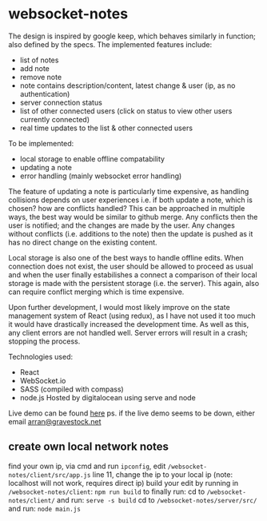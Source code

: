 # websocket-notes

The design is inspired by google keep, which behaves similarly in function; also defined by the specs. The implemented features include:
- list of notes
- add note
- remove note
- note contains description/content, latest change & user (ip, as no authentication)
- server connection status
- list of other connected users (click on status to view other users currently connected)
- real time updates to the list & other connected users

To be implemented:
- local storage to enable offline compatability
- updating a note
- error handling (mainly websocket error handling)

The feature of updating a note is particularly time expensive, as handling collisions depends on user experiences i.e. if both update a note, which is chosen? how are conflicts handled? This can be approached in multiple ways, the best way would be similar to github merge. Any conflicts then the user is notified; and the changes are made by the user. Any changes without conflicts (i.e. additions to the note) then the update is pushed as it has no direct change on the existing content.

Local storage is also one of the best ways to handle offline edits. When connection does not exist, the user should be allowed to proceed as usual and when the user finally estabilishes a connect a comparison of their local storage is made with the persistent storage (i.e. the server). This again, also can require conflict merging which is time expensive.

Upon further development, I would most likely improve on the state management system of React (using redux), as I have not used it too much it would have drastically increased the development time. As well as this, any client errors are not handled well. Server errors will result in a crash; stopping the process.

Technologies used:
- React
- WebSocket.io
- SASS (compiled with compass)
- node.js
Hosted by digitalocean using serve and node

Live demo can be found [here](http://209.97.180.214:5000/)
ps. if the live demo seems to be down, either email arran@gravestock.net

## create own local network notes
find your own ip, via cmd and run `ipconfig`, edit `/websocket-notes/client/src/app.js` line 11, change the ip to your local ip (note: localhost will not work, requires direct ip)
build your edit by running in `/websocket-notes/client`:
`npm run build`
to finally run:
cd to `/websocket-notes/client/` and run:
`serve -s build`
cd to `/websocket-notes/server/src/` and run:
`node main.js`
